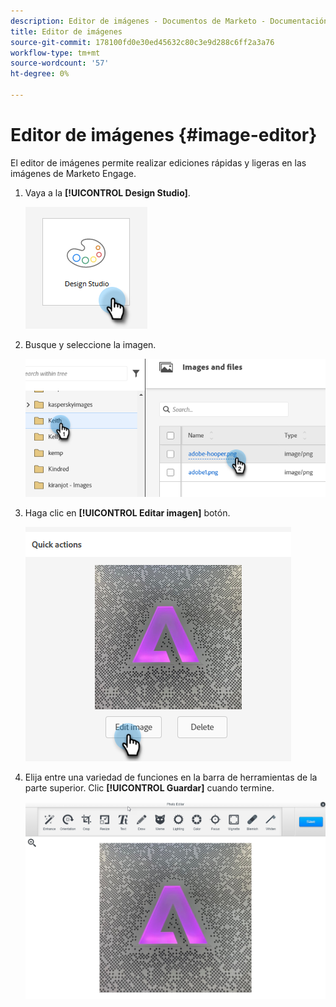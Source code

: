 ```yaml
---
description: Editor de imágenes - Documentos de Marketo - Documentación del producto
title: Editor de imágenes
source-git-commit: 178100fd0e30ed45632c80c3e9d288c6ff2a3a76
workflow-type: tm+mt
source-wordcount: '57'
ht-degree: 0%

---
```


# Editor de imágenes {#image-editor}

El editor de imágenes permite realizar ediciones rápidas y ligeras en las imágenes de Marketo Engage.

1. Vaya a la **[!UICONTROL Design Studio]**.

   ![](assets/image-editor-1.png)

1. Busque y seleccione la imagen.

   ![](assets/image-editor-2.png)

1. Haga clic en **[!UICONTROL Editar imagen]** botón.

   ![](assets/image-editor-3.png)

1. Elija entre una variedad de funciones en la barra de herramientas de la parte superior. Clic **[!UICONTROL Guardar]** cuando termine.

   ![](assets/image-editor-4.png)
